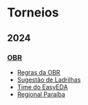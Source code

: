 # Torneios

## 2024

### [OBR](https://obr.robocup.org.br/)
- [Regras da OBR](https://obr.robocup.org.br/wp-content/uploads/2024/03/2024-Manual-de-Regras-e-Instrucoes-Regional_Estadual-Resgate.pdf)
- [Sugestão de Ladrilhas](https://obr.robocup.org.br/wp-content/uploads/2024/03/Robotica-de-Resgate-Sugestoes-de-Ladrilhos.pdf)
- [Time do EasyEDA](https://u.easyeda.com/bee_keepers)
- [Regional Paraíba](https://www.obr.org.br/PB/)
